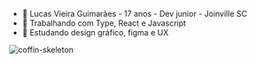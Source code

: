 - 📕 Lucas Vieira Guimarães - 17 anos - Dev junior - Joinville SC
- 📗 Trabalhando com Type, React e Javascript
- 📘 Estudando design gráfico, figma e UX

![coffin-skeleton](https://user-images.githubusercontent.com/83874799/189977129-8c76a46c-c129-4872-9ae4-c4c4fd3bb183.gif)
